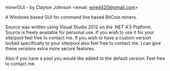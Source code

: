 minerGUI - by Clayton Johnson <email: wired420@gmail.com>

A Windows based GUI for command line based BitCoin miners.

Source was written using Visual Studio 2012 on the .NET 4.5 Platform. Source 
is freely available for personal use. If you wish to use it for your site/pool 
feel free to contact me. If you wish to have a custom version locked 
specifically to your site/pool also feel free to contact me. I can give these 
versions extra more secure features.

Also if you have a pool you would like added to the default version. Feel free to contact me.